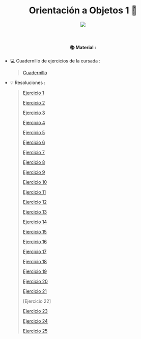 <h1 align="center"> Orientación a Objetos 1 👥 </h1>

<div align="center">
    <img align="center" src="https://media0.giphy.com/media/v1.Y2lkPTc5MGI3NjExZTJreTdlZjFid2dwdmw5dmVhYTJjaGdwenVkdmlodjIzaHB2MzR6YiZlcD12MV9pbnRlcm5hbF9naWZfYnlfaWQmY3Q9Zw/quorooHXGfMVZ3ia6S/giphy.webp" />
</div>
<br>
<br>
<h4 align="center">📚 Material  : </h4>

- 💻 Cuadernillo de ejercicios de la cursada : 
   > [Cuadernillo](/Cuadernillo%20Objetos.pdf)

- 💡 Resoluciones :
   > [Ejercicio 1](/ejercicio1)
   >
   > [Ejercicio 2](/ejercicioDemo)
   > 
   > [Ejercicio 3](/ejercicio3-presupuestos)
   >
   > [Ejercicio 4](/ejercicio4-BalanzaMejorada)
   >
   > [Ejercicio 5](/ejercicio5-figurasycuerpos)
   > 
   > [Ejercicio 6](/ejercicio6-GenealogiaSalvaje)
   >
   > [Ejercicio 7](/ejercicio7-RedDeAlumbrado)
   >
   > [Ejercicio 8](/ejercicio8-LookupEmpleados)
   > 
   > [Ejercicio 9](/ejercicio9-CuentaConGanchos)
   >
   > [Ejercicio 10](/ejercicio10-JobScheduler)
   >
   > [Ejercicio 11](/ejercicio11-ElInversor)
   > 
   > [Ejercicio 12](/ejercicio12-VolumenYSuperficieDeSolidos)
   >
   > [Ejercicio 13](/ejercicio13-ClienteDeCorreo)
   >
   > [Ejercicio 14](/ejercicio14-IntervaloDeTiempo)
   > 
   > [Ejercicio 15](/ejercicio15-DistribuidoraElectrica)
   >  
   > [Ejercicio 16](/ejercicio16-FilteredSet)
   >
   > [Ejercicio 17](/ejercicio17-AlquilerDePropiedades)
   >
   > [Ejercicio 18](/ejercicio18-AlquilerDePropiedades2)
   >  
   > [Ejercicio 19](/Ejercicio19-ServicioDeEnviosDePaquetes)
   >
   > [Ejercicio 20](/Ejercicio20-LiquidacionDeHaberes)
    >  
   > [Ejercicio 21](/ejercicio21-MapBug)
   >
   > [Ejercicio 22]
   >
   > [Ejercicio 23](/ejercicio23-MercadoDeObjetos)
   >  
   > [Ejercicio 24](/Ejercicio24-PoolCar)
   >
   > [Ejercicio 25](/Ejercicio25-Veterinaria)
